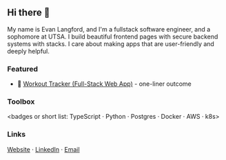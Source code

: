 ## Hi there 👋
My name is Evan Langford, and I'm a fullstack software engineer, and a sophomore at UTSA. I build beautiful frontend pages with secure backend systems with stacks. I care about making apps that are user-friendly and deeply helpful. 

### Featured
- 🚀 [Workout Tracker (Full-Stack Web App)]([link](https://github.com/clawrobot/workout-tracker)) - one-liner outcome

### Toolbox
<badges or short list: TypeScript · Python · Postgres · Docker · AWS · k8s>

### Links
[Website](evanalangford.com) · [LinkedIn](https://www.linkedin.com/in/evan-langford-418409325/) · [Email](langfordevana@gmail.com)
<!--
**clawrobot/clawrobot** is a ✨ _special_ ✨ repository because its `README.md` (this file) appears on your GitHub profile.

Here are some ideas to get you started:

- 🔭 I’m currently working on ...
- 🌱 I’m currently learning ...
- 👯 I’m looking to collaborate on ...
- 🤔 I’m looking for help with ...
- 💬 Ask me about ...
- 📫 How to reach me: ...
- 😄 Pronouns: ...
- ⚡ Fun fact: ...
-->
